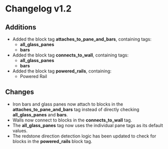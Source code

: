 # Changelog v1.2

## Additions
- Added the block tag **attaches_to_pane_and_bars**, containing tags:
  - **all_glass_panes**
  - **bars**
- Added the block tag **connects_to_wall**, containing tags:
  - **all_glass_panes**
  - **bars**
- Added the block tag **powered_rails**, containing:
  - Powered Rail

## Changes
- Iron bars and glass panes now attach to blocks in the **attaches_to_pane_and_bars** tag instead of directly checking **all_glass_panes** and **bars**.
- Walls now connect to blocks in the **connects_to_wall** tag.
- The **all_glass_panes** tag now uses the individual pane tags as its default values.
- The redstone direction detection logic has been updated to check for blocks in the **powered_rails** block tag.